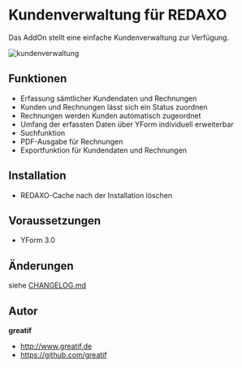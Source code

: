 # Kundenverwaltung für REDAXO
Das AddOn stellt eine einfache Kundenverwaltung zur Verfügung.

![kundenverwaltung](IMG.png)

## Funktionen
- Erfassung sämtlicher Kundendaten und Rechnungen
- Kunden und Rechnungen lässt sich ein Status zuordnen
- Rechnungen werden Kunden automatisch zugeordnet
- Umfang der erfassten Daten über YForm individuell erweiterbar
- Suchfunktion
- PDF-Ausgabe für Rechnungen
- Exportfunktion für Kundendaten und Rechnungen

## Installation

- REDAXO-Cache nach der Installation löschen

## Voraussetzungen

- YForm 3.0

## Änderungen

siehe [CHANGELOG.md](https://github.com/greatif/kundenverwaltung/blob/master/CHANGELOG.md)

## Autor

**greatif**

* http://www.greatif.de
* https://github.com/greatif
